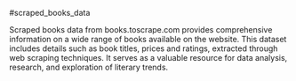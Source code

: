 #scraped_books_data

Scraped books data from books.toscrape.com provides comprehensive information on a wide range of books available on the website. This dataset includes details such as book titles, prices and ratings, extracted through web scraping techniques. It serves as a valuable resource for data analysis, research, and exploration of literary trends.
